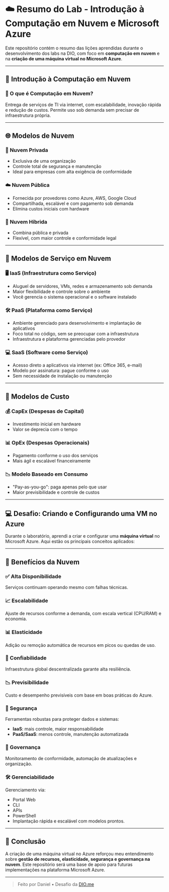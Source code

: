 # ☁️ Resumo do Lab - Introdução à Computação em Nuvem e Microsoft Azure

Este repositório contém o resumo das lições aprendidas durante o desenvolvimento dos labs na DIO, com foco em **computação em nuvem** e na **criação de uma máquina virtual no Microsoft Azure**.

---

## 🧠 Introdução à Computação em Nuvem

### 📌 O que é Computação em Nuvem?
Entrega de serviços de TI via internet, com escalabilidade, inovação rápida e redução de custos. Permite uso sob demanda sem precisar de infraestrutura própria.

---

## 🌐 Modelos de Nuvem

### 🏢 Nuvem Privada
- Exclusiva de uma organização
- Controle total de segurança e manutenção
- Ideal para empresas com alta exigência de conformidade

### ☁️ Nuvem Pública
- Fornecida por provedores como Azure, AWS, Google Cloud
- Compartilhada, escalável e com pagamento sob demanda
- Elimina custos iniciais com hardware

### 🔀 Nuvem Híbrida
- Combina pública e privada
- Flexível, com maior controle e conformidade legal

---

## 🧩 Modelos de Serviço em Nuvem

### 🖥️ IaaS (Infraestrutura como Serviço)
- Aluguel de servidores, VMs, redes e armazenamento sob demanda
- Maior flexibilidade e controle sobre o ambiente
- Você gerencia o sistema operacional e o software instalado

### 🛠️ PaaS (Plataforma como Serviço)
- Ambiente gerenciado para desenvolvimento e implantação de aplicativos
- Foco total no código, sem se preocupar com a infraestrutura
- Infraestrutura e plataforma gerenciadas pelo provedor

### 💻 SaaS (Software como Serviço)
- Acesso direto a aplicativos via internet (ex: Office 365, e-mail)
- Modelo por assinatura: pague conforme o uso
- Sem necessidade de instalação ou manutenção

---

## 💸 Modelos de Custo

### 💰 CapEx (Despesas de Capital)
- Investimento inicial em hardware
- Valor se deprecia com o tempo

### 📊 OpEx (Despesas Operacionais)
- Pagamento conforme o uso dos serviços
- Mais ágil e escalável financeiramente

### 📉 Modelo Baseado em Consumo
- "Pay-as-you-go": paga apenas pelo que usar
- Maior previsibilidade e controle de custos

---

## 💻 Desafio: Criando e Configurando uma VM no Azure

Durante o laboratório, aprendi a criar e configurar uma **máquina virtual** no Microsoft Azure. Aqui estão os principais conceitos aplicados:

---

## 🚀 Benefícios da Nuvem

### ✅ Alta Disponibilidade
Serviços continuam operando mesmo com falhas técnicas.

### 📈 Escalabilidade
Ajuste de recursos conforme a demanda, com escala vertical (CPU/RAM) e economia.

### 📊 Elasticidade
Adição ou remoção automática de recursos em picos ou quedas de uso.

### 🔄 Confiabilidade
Infraestrutura global descentralizada garante alta resiliência.

### 📉 Previsibilidade
Custo e desempenho previsíveis com base em boas práticas do Azure.

### 🔐 Segurança
Ferramentas robustas para proteger dados e sistemas:
- **IaaS**: mais controle, maior responsabilidade
- **PaaS/SaaS**: menos controle, manutenção automatizada

### 🧭 Governança
Monitoramento de conformidade, automação de atualizações e organização.

### 🛠️ Gerenciabilidade
Gerenciamento via:
- Portal Web
- CLI
- APIs
- PowerShell  
- Implantação rápida e escalável com modelos prontos.

---

## 📌 Conclusão

A criação de uma máquina virtual no Azure reforçou meu entendimento sobre **gestão de recursos, elasticidade, segurança e governança na nuvem**. Este repositório será uma base de apoio para futuras implementações na plataforma Microsoft Azure.

---

> Feito por Daniel • Desafio da [DIO.me](https://www.dio.me)
